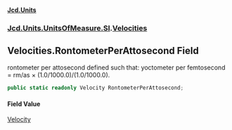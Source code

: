 #### [Jcd.Units](index 'index')
### [Jcd.Units.UnitsOfMeasure.SI](Jcd.Units.UnitsOfMeasure.SI 'Jcd.Units.UnitsOfMeasure.SI').[Velocities](Velocities 'Jcd.Units.UnitsOfMeasure.SI.Velocities')

## Velocities.RontometerPerAttosecond Field

rontometer per attosecond defined such that: yoctometer per femtosecond = rm/as × (1.0/1000.0)/(1.0/1000.0).

```csharp
public static readonly Velocity RontometerPerAttosecond;
```

#### Field Value
[Velocity](Velocity 'Jcd.Units.UnitTypes.Velocity')